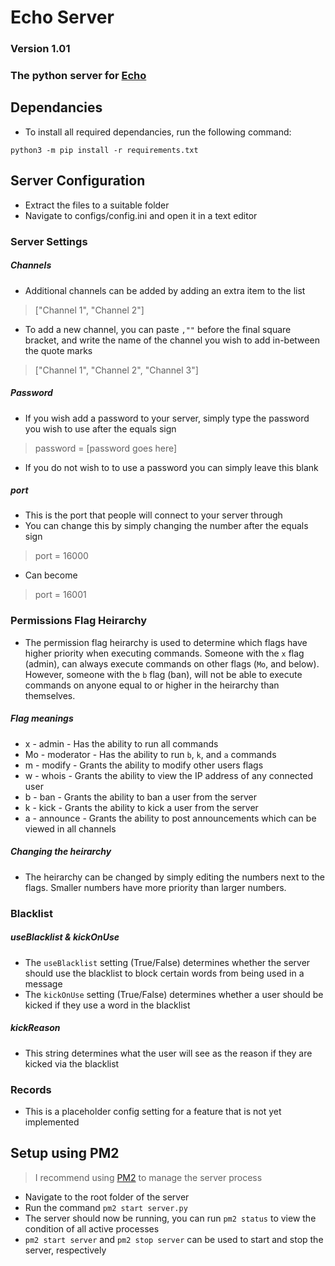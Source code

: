# Echo Server
### Version 1.01
### The python server for [Echo](https://github.com/will-scargill/Echo) 

## Dependancies
* To install all required dependancies, run the following command:

`python3 -m pip install -r requirements.txt`

## Server Configuration

* Extract the files to a suitable folder
* Navigate to configs/config.ini and open it in a text editor
### Server Settings
##### Channels
* Additional channels can be added by adding an extra item to the list
> ["Channel 1", "Channel 2"]
* To add a new channel, you can paste `,""` before the final square bracket, and write the name of the channel you wish to add in-between the quote marks
> ["Channel 1", "Channel 2", "Channel 3"]
##### Password
* If you wish  add a password to your server, simply type the password you wish to use after the equals sign
> password = [password goes here]
* If you do not wish to to use a password you can simply leave this blank
##### port
* This is the port that people will connect to your server through
* You can change this by simply changing the number after the equals sign
> port = 16000
* Can become
> port = 16001
### Permissions Flag Heirarchy
* The permission flag heirarchy is used to determine which flags have higher priority when executing commands. Someone with the `x` flag (admin), can always execute commands on other flags (`Mo`, and below). However, someone with the `b` flag (ban), will not be able to execute commands on anyone equal to or higher in the heirarchy than themselves.
##### Flag meanings
* x - admin - Has the ability to run all commands
* Mo - moderator - Has the ability to run `b`, `k`, and `a` commands
* m - modify - Grants the ability to modify other users flags
* w - whois - Grants the ability to view the IP address of any connected user
* b - ban - Grants the ability to ban a user from the server
* k - kick - Grants the ability to kick a user from the server
* a - announce - Grants the ability to post announcements which can be viewed in all channels
##### Changing the heirarchy
* The heirarchy can be changed by simply editing the numbers next to the flags. Smaller numbers have more priority than larger numbers. 

### Blacklist
##### useBlacklist & kickOnUse
* The `useBlacklist` setting (True/False) determines whether the server should use the blacklist to block certain words from being used in a message
* The `kickOnUse` setting (True/False) determines whether a user should be kicked if they use a word in the blacklist
##### kickReason
* This string determines what the user will see as the reason if they are kicked via the blacklist

### Records
* This is a placeholder config setting for a feature that is not yet implemented

## Setup using PM2

> I recommend using [PM2](http://pm2.keymetrics.io/) to manage the server process

* Navigate to the root folder of the server
* Run the command `pm2 start server.py`
* The server should now be running, you can run `pm2 status` to view the condition of all active processes
* `pm2 start server` and `pm2 stop server` can be used to start and stop the server, respectively
